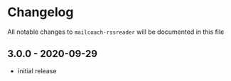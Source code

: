 # Changelog

All notable changes to `mailcoach-rssreader` will be documented in this file

## 3.0.0 - 2020-09-29
- initial release
